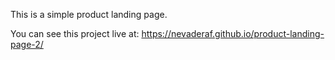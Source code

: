 This is a simple product landing page.

You can see this project live at: https://nevaderaf.github.io/product-landing-page-2/